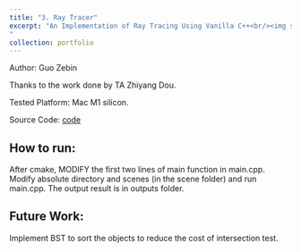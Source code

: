 ```yaml
---
title: "3. Ray Tracer"
excerpt: "An Implementation of Ray Tracing Using Vanilla C++<br/><img src='/images/spheres_output.png' width='500' height='300'>
"
collection: portfolio
---
```


Author: Guo Zebin

Thanks to the work done by TA Zhiyang Dou.

Tested Platform: Mac M1 silicon.

Source Code: [code](https://github.com/SILENT-GUO/Ray-Tracing)

## How to run:
After cmake, MODIFY the first two lines of main function in main.cpp.
Modify absolute directory and scenes (in the scene folder) and run main.cpp.
The output result is in outputs folder.

## Future Work:
Implement BST to sort the objects to reduce the cost of intersection test. 





